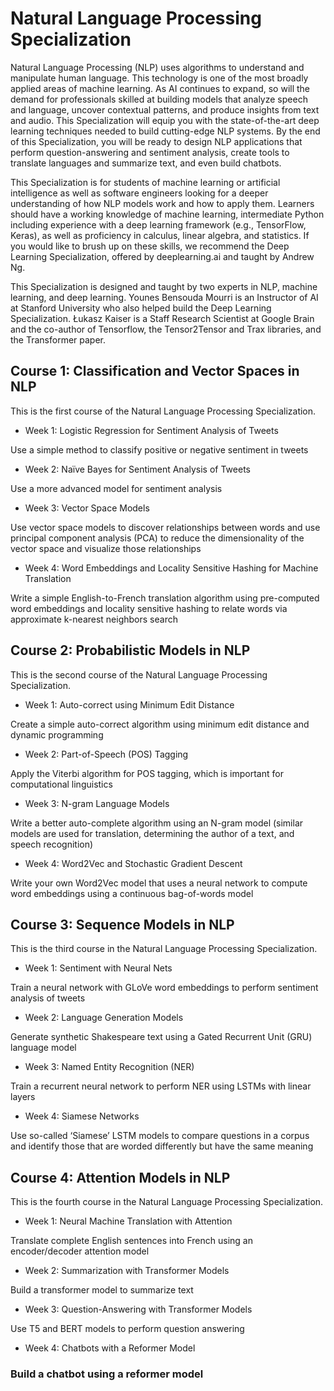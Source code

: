 # Natural Language Processing Specialization
Natural Language Processing (NLP) uses algorithms to understand and manipulate human language. This technology is one of the most broadly applied areas of machine learning. As AI continues to expand, so will the demand for professionals skilled at building models that analyze speech and language, uncover contextual patterns, and produce insights from text and audio. This Specialization will equip you with the state-of-the-art deep learning techniques needed to build cutting-edge NLP systems. By the end of this Specialization, you will be ready to design NLP applications that perform question-answering and sentiment analysis, create tools to translate languages and summarize text, and even build chatbots.

This Specialization is for students of machine learning or artificial intelligence as well as software engineers looking for a deeper understanding of how NLP models work and how to apply them. Learners should have a working knowledge of machine learning, intermediate Python including experience with a deep learning framework (e.g., TensorFlow, Keras), as well as proficiency in calculus, linear algebra, and statistics. If you would like to brush up on these skills, we recommend the Deep Learning Specialization, offered by deeplearning.ai and taught by Andrew Ng.

This Specialization is designed and taught by two experts in NLP, machine learning, and deep learning. Younes Bensouda Mourri is an Instructor of AI at Stanford University who also helped build the Deep Learning Specialization. Łukasz Kaiser is a Staff Research Scientist at Google Brain and the co-author of Tensorflow, the Tensor2Tensor and Trax libraries, and the Transformer paper.

## Course 1: Classification and Vector Spaces in NLP
This is the first course of the Natural Language Processing Specialization.

- Week 1: Logistic Regression for Sentiment Analysis of Tweets

Use a simple method to classify positive or negative sentiment in tweets
- Week 2: Naïve Bayes for Sentiment Analysis of Tweets

Use a more advanced model for sentiment analysis
- Week 3: Vector Space Models

Use vector space models to discover relationships between words and use principal component analysis (PCA) to reduce the dimensionality of the vector space and visualize those relationships
- Week 4: Word Embeddings and Locality Sensitive Hashing for Machine Translation

Write a simple English-to-French translation algorithm using pre-computed word embeddings and locality sensitive hashing to relate words via approximate k-nearest neighbors search
## Course 2: Probabilistic Models in NLP
This is the second course of the Natural Language Processing Specialization.

- Week 1: Auto-correct using Minimum Edit Distance

Create a simple auto-correct algorithm using minimum edit distance and dynamic programming
- Week 2: Part-of-Speech (POS) Tagging

Apply the Viterbi algorithm for POS tagging, which is important for computational linguistics
- Week 3: N-gram Language Models

Write a better auto-complete algorithm using an N-gram model (similar models are used for translation, determining the author of a text, and speech recognition)
- Week 4: Word2Vec and Stochastic Gradient Descent

Write your own Word2Vec model that uses a neural network to compute word embeddings using a continuous bag-of-words model
## Course 3: Sequence Models in NLP
This is the third course in the Natural Language Processing Specialization.

- Week 1: Sentiment with Neural Nets

Train a neural network with GLoVe word embeddings to perform sentiment analysis of tweets
- Week 2: Language Generation Models

Generate synthetic Shakespeare text using a Gated Recurrent Unit (GRU) language model
- Week 3: Named Entity Recognition (NER)

Train a recurrent neural network to perform NER using LSTMs with linear layers
- Week 4: Siamese Networks

Use so-called ‘Siamese’ LSTM models to compare questions in a corpus and identify those that are worded differently but have the same meaning
## Course 4: Attention Models in NLP
This is the fourth course in the Natural Language Processing Specialization.

- Week 1: Neural Machine Translation with Attention

Translate complete English sentences into French using an encoder/decoder attention model
- Week 2: Summarization with Transformer Models

Build a transformer model to summarize text
- Week 3: Question-Answering with Transformer Models

Use T5 and BERT models to perform question answering
- Week 4: Chatbots with a Reformer Model

### Build a chatbot using a reformer model